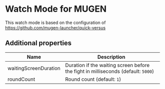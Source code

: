 # Watch Mode for MUGEN

This watch mode is based on the configuration of https://github.com/mugen-launcher/quick-versus

## Additional properties

| Name | Description |
| ---- | ----------- |
| waitingScreenDuration | Duration if the waiting screen before the fight in milliseconds (default: `5000`) |
| roundCount | Round count (default: `1`) |
